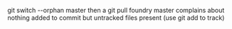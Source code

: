 git switch --orphan master
then a git pull foundry master complains about
nothing added to commit but untracked files present (use git add to track)
